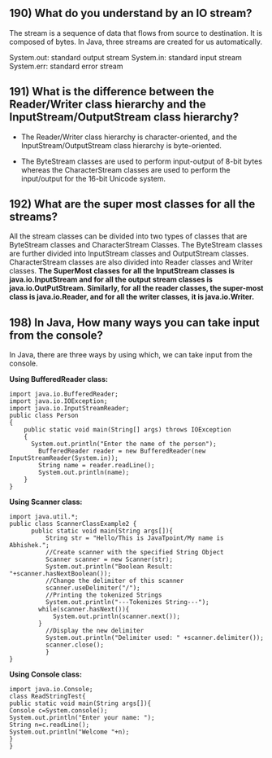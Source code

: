 ## 190) What do you understand by an IO stream?

The stream is a sequence of data that flows from source to destination. It is composed of bytes. In Java, three streams are created for us automatically.

System.out: standard output stream
System.in: standard input stream
System.err: standard error stream

## 191) What is the difference between the Reader/Writer class hierarchy and the InputStream/OutputStream class hierarchy?

 - The Reader/Writer class hierarchy is character-oriented, and the
   InputStream/OutputStream class hierarchy is byte-oriented.
   
 - The ByteStream classes are used to perform input-output of 8-bit
   bytes whereas the CharacterStream classes are used to perform the
   input/output for the 16-bit Unicode system.

 

## 192) What are the super most classes for all the streams?

All the stream classes can be divided into two types of classes that are ByteStream classes and CharacterStream Classes. The ByteStream classes are further divided into InputStream classes and OutputStream classes. CharacterStream classes are also divided into Reader classes and Writer classes. 
**The SuperMost classes for all the InputStream classes is java.io.InputStream and for all the output stream classes is java.io.OutPutStream. Similarly, for all the reader classes, the super-most class is java.io.Reader, and for all the writer classes, it is java.io.Writer.**



## 198) In Java, How many ways you can take input from the console?

In Java, there are three ways by using which, we can take input from the console.

**Using BufferedReader class:** 

    import java.io.BufferedReader;   
    import java.io.IOException;   
    import java.io.InputStreamReader;   
    public class Person   
    {   
        public static void main(String[] args) throws IOException    
        {   
          System.out.println("Enter the name of the person");  
            BufferedReader reader = new BufferedReader(new InputStreamReader(System.in));   
            String name = reader.readLine();   
            System.out.println(name);           
        }   
    }   

**Using Scanner class:** 

    import java.util.*;    
    public class ScannerClassExample2 {      
          public static void main(String args[]){                         
              String str = "Hello/This is JavaTpoint/My name is Abhishek.";    
              //Create scanner with the specified String Object    
              Scanner scanner = new Scanner(str);    
              System.out.println("Boolean Result: "+scanner.hasNextBoolean());              
              //Change the delimiter of this scanner    
              scanner.useDelimiter("/");    
              //Printing the tokenized Strings    
              System.out.println("---Tokenizes String---");     
            while(scanner.hasNext()){    
                System.out.println(scanner.next());    
            }    
              //Display the new delimiter    
              System.out.println("Delimiter used: " +scanner.delimiter());              
              scanner.close();    
              }      
    } 

   
    
**Using Console class:** 

    import java.io.Console;    
    class ReadStringTest{      
    public static void main(String args[]){      
    Console c=System.console();      
    System.out.println("Enter your name: ");      
    String n=c.readLine();      
    System.out.println("Welcome "+n);      
    }      
    }    


